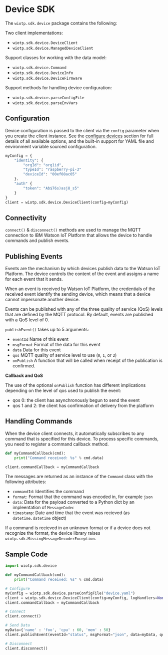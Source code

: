 # Device SDK

The `wiotp.sdk.device` package contains the following:

Two client implementations:

- `wiotp.sdk.device.DeviceClient`
- `wiotp.sdk.device.ManagedDeviceClient`

Support classes for working with the data model:

- `wiotp.sdk.device.Command`
- `wiotp.sdk.device.DeviceInfo`
- `wiotp.sdk.device.DeviceFirmware`

Support methods for handling device configuration:

- `wiotp.sdk.device.parseConfigFile`
- `wiotp.sdk.device.parseEnvVars`


## Configuration

Device configuration is passed to the client via the `config` parameter when you create the client instance.  See the [configure devices](config.md) section for full details of all available options, and the built-in support for YAML file and environment variable sourced configuration.

```python
myConfig = { 
    "identity": {
        "orgId": "org1id",
        "typeId": "raspberry-pi-3"
        "deviceId": "00ef08ac05"
    }.
    "auth" {
        "token": "Ab$76s)asj8_s5"
    }
}
client = wiotp.sdk.device.DeviceClient(config=myConfig)
```


## Connectivity

`connect()` & `disconnect()` methods are used to manage the MQTT connection to IBM Watson IoT Platform that allows the device to 
handle commands and publish events.


## Publishing Events

Events are the mechanism by which devices publish data to the Watson IoT Platform. The device
controls the content of the event and assigns a name for each event that it sends.

When an event is received by Watson IoT Platform, the credentials of the received event identify
the sending device, which means that a device cannot impersonate another device.

Events can be published with any of the three quality of service (QoS) levels that are defined
by the MQTT protocol. By default, events are published with a QoS level of 0.

`publishEvent()` takes up to 5 arguments:

- `eventId` Name of this event
- `msgFormat` Format of the data for this event
- `data` Data for this event
- `qos` MQTT quality of service level to use (`0`, `1`, or `2`)
- `onPublish` A function that will be called when receipt of the publication is confirmed.

__Callback and QoS__

The use of the optional `onPublish` function has different implications depending
on the level of qos used to publish the event:

- qos 0: the client has asynchronously begun to send the event
- qos 1 and 2: the client has confirmation of delivery from the platform


## Handling Commands

When the device client connects, it automatically subscribes to any command that is specified for
this device. To process specific commands, you need to register a command callback method.

```python
def myCommandCallback(cmd):
    print("Command received: %s" % cmd.data)

client.commandCallback = myCommandCallback
```

The messages are returned as an instance of the `Command` class with the following attributes:

- `commandId`: Identifies the command
- `format`: Format that the command was encoded in, for example `json`
- `data`: Data for the payload converted to a Python dict by an impleentation of `MessageCodec`
- `timestamp`: Date and time that the event was recieved (as `datetime.datetime` object)

If a command is recieved in an unknown format or if a device does not recognize the format, the device
library raises `wiotp.sdk.MissingMessageDecoderException`.


## Sample Code

```python
import wiotp.sdk.device

def myCommandCallback(cmd):
    print("Command received: %s" % cmd.data)

# Configure
myConfig = wiotp.sdk.device.parseConfigFile("device.yaml")
client = wiotp.sdk.device.DeviceClient(config=myConfig, logHandlers=None)
client.commandCallback = myCommandCallback

# Connect
client.connect()

# Send Data
myData={'name' : 'foo', 'cpu' : 60, 'mem' : 50}
client.publishEvent(eventId="status", msgFormat="json", data=myData, qos=0, onPublish=None)

# Disconnect
client.disconnect()
```
